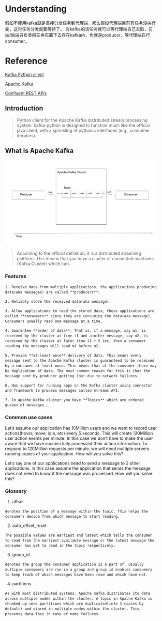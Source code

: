 # Understanding
假如不使用kafka就是直接分发任务到代理端，那么假设代理端目前有任务没执行完，这时任务分发就要等待了。
有kafka的话任务就可以等代理端自己去取，前端/后端只负责把任务布置下去存在kafka内，也就是producer，等代理端自行consumer。

# Reference

[Kafka Python client](https://github.com/dpkp/kafka-python)

[Apache Kafka](https://www.startdataengineering.com/post/what-why-and-how-apache-kafka/)

[Confluent REST APIs](https://docs.confluent.io/platform/current/kafka-rest/index.html#confluent-rest-apis)

## Introduction

> Python client for the Apache Kafka distributed stream processing system. kafka-python is designed to function much like the official java client, with a sprinkling of pythonic interfaces (e.g., consumer iterators).

## What is Apache Kafka

![Apache Kafka Cluster](../assets/simple_kafka.png "Apache Kafka Cluster")

> According to the official definition, it is a distributed streaming platform. This means that you have a cluster of connected machines (Kafka Cluster) which can.

### Features

`1. Receive data from multiple applications, the applications producing data(aka messages) are called **producers**.`

`2. Reliably store the received data(aka message).`

`3. Allow applications to read the stored data, these applications are called **consumers** since they are consuming the data(aka message). Consumers usually read one message at a time.`

`4. Guarantee **order of data**. That is, if a message, say m1, is received by the cluster at time t1 and another message, say m2, is received by the cluster at later time t1 + 5 sec, then a consumer reading the messages will read m1 before m2.`

`5. Provide **at-least once** delivery of data. This means every message sent to the Apache Kafka cluster is guaranteed to be received by a consumer at least once. This means that at the consumer there may be duplication of data. The most common reason for this is that the message sent by producer getting lost due to network failures. `

`6. Has support for running apps on the Kafka cluster using connector and framework to process messages called Streams API.`

`7. In Apache Kafka cluster you have **Topics** which are ordered queues of messages.`


### Common use cases

Let’s assume our application has 10Million users and we want to record user actions(hover, move, idle, etc) every 5 seconds. This will create 120Million user action events per minute. In this case we don’t have to make the user aware that we have successfully processed their action information. To respond to 120Million requests per minute, we will need multiple servers running copies of your application. How will you solve this?

Let’s say one of our applications need to send a message to 3 other applications. In this case assume the application that sends the message does not need to know if the message was processed. How will you solve this?

### Glossary

1. offset

`denotes the position of a message within the topic. This helps the consumers decide from which message to start reading.`

2. auto_offset_reset

`The possible values are earliest and latest which tells the consumer to read from the earliest available message or the latest message the consumer has yet to read in the topic respectively.`

3. group_id

`denotes the group the consumer application is a part of. Usually multiple consumers are run in a group and group id enables consumers to keep track of which messages have been read and which have not.`

4. partitions

`As with most distributed systems, Apache Kafka distributes its data across multiple nodes within the cluster. A topic in Apache Kafka is chunked up into partitions which are duplicated(into 3 copies by default) and stored in multiple nodes within the cluster. This prevents data loss in case of node failures.`